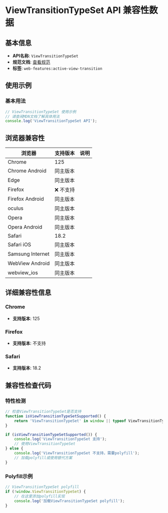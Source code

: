 # ViewTransitionTypeSet API 兼容性数据

## 基本信息

- **API名称**: `ViewTransitionTypeSet`
- **规范文档**: [查看规范](https://drafts.csswg.org/css-view-transitions-2/#viewtransitiontypeset)
- **标签**: `web-features:active-view-transition`

## 使用示例

### 基本用法

```javascript
// ViewTransitionTypeSet 使用示例
// 请查阅MDN文档了解具体用法
console.log('ViewTransitionTypeSet API');
```

## 浏览器兼容性

| 浏览器 | 支持版本 | 说明 |
|--------|----------|------|
| Chrome | 125 |  |
| Chrome Android | 同主版本 |  |
| Edge | 同主版本 |  |
| Firefox | ❌ 不支持 |  |
| Firefox Android | 同主版本 |  |
| oculus | 同主版本 |  |
| Opera | 同主版本 |  |
| Opera Android | 同主版本 |  |
| Safari | 18.2 |  |
| Safari iOS | 同主版本 |  |
| Samsung Internet | 同主版本 |  |
| WebView Android | 同主版本 |  |
| webview_ios | 同主版本 |  |

## 详细兼容性信息

### Chrome

- **支持版本**: 125

### Firefox

- **支持版本**: 不支持

### Safari

- **支持版本**: 18.2

## 兼容性检查代码

### 特性检测

```javascript
// 检查ViewTransitionTypeSet是否支持
function isViewTransitionTypeSetSupported() {
    return 'ViewTransitionTypeSet' in window || typeof ViewTransitionTypeSet !== 'undefined';
}

if (isViewTransitionTypeSetSupported()) {
    console.log('ViewTransitionTypeSet 支持');
    // 使用ViewTransitionTypeSet
} else {
    console.log('ViewTransitionTypeSet 不支持，需要polyfill');
    // 加载polyfill或使用替代方案
}
```

### Polyfill示例

```javascript
// ViewTransitionTypeSet polyfill
if (!window.ViewTransitionTypeSet) {
    // 在这里添加polyfill实现
    console.log('加载ViewTransitionTypeSet polyfill');
}
```

